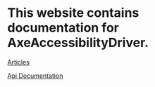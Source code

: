 # This website contains documentation for **AxeAccessibilityDriver**.
[Articles](https://zzzrst.github.io/AxeAccessibilityDriver/articles/intro.html)

[Api Documentation](https://zzzrst.github.io/AxeAccessibilityDriver/api/index.html)